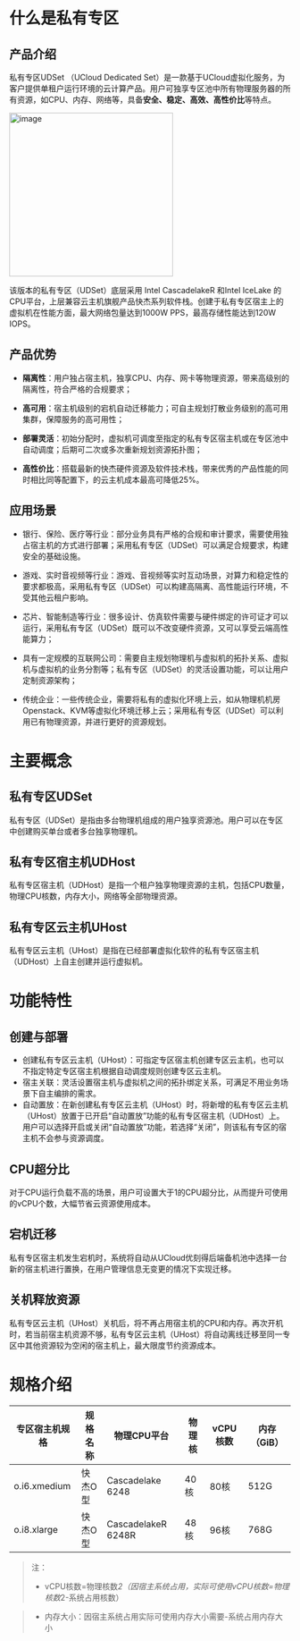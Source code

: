 
# 什么是私有专区

##  产品介绍

私有专区UDSet （UCloud Dedicated Set）是一款基于UCloud虚拟化服务，为客户提供单租户运行环境的云计算产品。用户可独享专区池中所有物理服务器的所有资源，如CPU、内存、网络等，具备**安全、稳定、高效、高性价比**等特点。

<img width="293" alt="image" src="https://user-images.githubusercontent.com/91523214/192753456-ce841d68-3ecc-4127-ba91-a217ebb835e7.png">

该版本的私有专区（UDSet）底层采用 Intel CascadelakeR 和Intel IceLake 的CPU平台，上层兼容云主机旗舰产品快杰系列软件栈。创建于私有专区宿主上的虚拟机在性能方面，最大网络包量达到1000W PPS，最高存储性能达到120W IOPS。



## 产品优势

- **隔离性**：用户独占宿主机，独享CPU、内存、网卡等物理资源，带来高级别的隔离性，符合严格的合规要求；

- **高可用**：宿主机级别的宕机⾃动迁移能⼒；可⾃主规划打散业务级别的⾼可⽤集群，保障服务的高可用性；

- **部署灵活**：初始分配时，虚拟机可调度至指定的私有专区宿主机或在专区池中自动调度；后期可⼆次或多次重新规划资源拓扑图；

-  **高性价比**：搭载最新的快杰硬件资源及软件技术栈，带来优秀的产品性能的同时相比同等配置下，的云主机成本最⾼可降低25%。



## 应用场景

- 银行、保险、医疗等行业：部分业务具有严格的合规和审计要求，需要使用独占宿主机的方式进行部署；采用私有专区（UDSet）可以满足合规要求，构建安全的基础设施。

- 游戏、实时音视频等行业：游戏、音视频等实时互动场景，对算力和稳定性的要求都极高，采用私有专区（UDSet）可以构建高隔离、高性能运行环境，不受其他云租户影响。

- 芯片、智能制造等行业：很多设计、仿真软件需要与硬件绑定的许可证才可以运行，采用私有专区（UDSet）既可以不改变硬件资源，又可以享受云端高性能算力；

- 具有一定规模的互联网公司：需要⾃主规划物理机与虚拟机的拓扑关系、虚拟机与虚拟机的业务分割等；私有专区（UDSet）的灵活设置功能，可以让用户定制资源架构；

- 传统企业：一些传统企业，需要将私有的虚拟化环境上云，如从物理机机房Openstack、KVM等虚拟化环境迁移上云；采用私有专区（UDSet）可以利用已有物理资源，并进行更好的资源规划。



# 主要概念

## 私有专区UDSet

私有专区（UDSet）是指由多台物理机组成的用户独享资源池。用户可以在专区中创建购买单台或者多台独享物理机。

## 私有专区宿主机UDHost

私有专区宿主机（UDHost）是指一个租户独享物理资源的主机，包括CPU数量，物理CPU核数，内存大小，网络等全部物理资源。

## 私有专区云主机UHost

私有专区云主机（UHost）是指在已经部署虚拟化软件的私有专区宿主机（UDHost）上自主创建并运行虚拟机。



# 功能特性 

## 创建与部署

- 创建私有专区云主机（UHost）：可指定专区宿主机创建专区云主机，也可以不指定特定专区宿主机根据自动调度规则创建专区云主机。
- 宿主关联：灵活设置宿主机与虚拟机之间的拓扑绑定关系，可满足不用业务场景下自主编排的需求。
- 自动置放：在新创建私有专区云主机（UHost）时，将新增的私有专区云主机（UHost）放置于已开启“自动置放”功能的私有专区宿主机（UDHost）上。用户可以选择开启或关闭“自动置放”功能，若选择“关闭”，则该私有专区的宿主机不会参与资源调度。 

## CPU超分⽐

对于CPU运行负载不高的场景，用户可设置大于1的CPU超分⽐，从⽽提升可使⽤的vCPU个数，大幅节省云资源使用成本。

## 宕机迁移

私有专区宿主机发生宕机时，系统将自动从UCloud优刻得后端备机池中选择⼀台新的宿主机进⾏置换，在用户管理信息无变更的情况下实现迁移。

## 关机释放资源

私有专区云主机（UHost）关机后，将不再占⽤宿主机的CPU和内存。再次开机时，若当前宿主机资源不够，私有专区云主机（UHost）将自动离线迁移至同一专区中其他资源较为空闲的宿主机上，最大限度节约资源成本。





# 规格介绍



| 专区宿主机规格 | 规格名称 | 物理CPU平台        | 物理核 | vCPU核数 | 内存（GiB） |
| -------------- | -------- | ------------------ | ------ | -------- | ----------- |
| o.i6.xmedium   | 快杰O型  | Cascadelake 6248   | 40核   | 80核     | 512G        |
| o.i8.xlarge    | 快杰O型  | CascadelakeR 6248R | 48核   | 96核     | 768G        |

> 注：
>- vCPU核数=物理核数*2（因宿主系统占用，实际可使用vCPU核数=物理核数*2-系统占用核数）

>- 内存大小：因宿主系统占用实际可使用内存大小需要-系统占用内存大小
